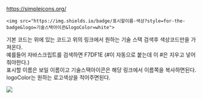 https://simpleicons.org/
```
<img src="https://img.shields.io/badge/표시할이름-색상?style=for-the-badge&logo=기술스택아이콘&logoColor=white">
```
기본 코드는 위에 있는 코드고 위의 링크에서 원하는 기술 스택 검색후 색상코드만을 가져온다. <br>
예를들어 자바스크립트를 검색하면 F7DF1E (#이 자동으로 붙는데 이 #은 지우고 넣어줘야한다.) <br>
표시할 이름은 보일 이름이고 기술스택아이콘은 해당 링크에서 이름쪽을 복사하면된다. <br>
logoColor는 원하는 로고색상을 적어주면된다. <br>

<img src="https://img.shields.io/badge/JavaScript-F7DF1E?style=for-the-badge&logo=javascript&logoColor=white">
